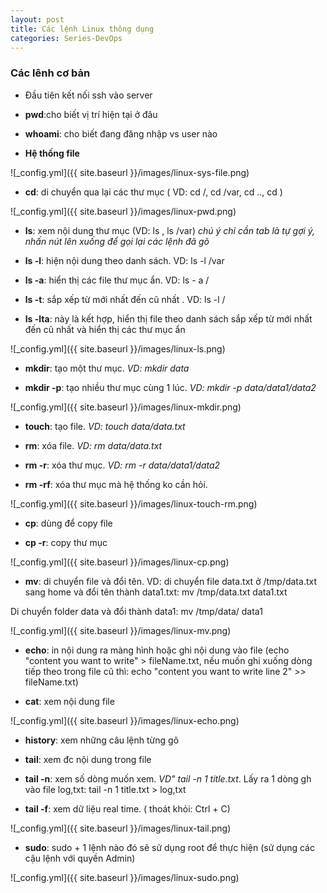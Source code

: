 ```yaml
---
layout: post
title: Các lệnh Linux thông dụng
categories: Series-DevOps
---
```


### Các lênh cơ bản

- Đầu tiên kết nối ssh vào server

- **pwd**:cho biết vị trí hiện tại ở đâu

- **whoami**: cho biết đang đăng nhập vs user nào

- **Hệ thống file**

![_config.yml]({{ site.baseurl }}/images/linux-sys-file.png)

- **cd**: di chuyển qua lại các thư mục ( VD: cd /, cd /var, cd .., cd )

![_config.yml]({{ site.baseurl }}/images/linux-pwd.png)

- **ls**: xem nội dung thư mục (VD: ls , ls /var) *chú ý chỉ cần tab là tự gợi ý, nhấn nút lên xuống để gọi lại các lệnh đã gõ*

+ **ls -l**: hiện nội dung theo danh sách. VD: ls -l /var

+ **ls -a**: hiển thị các file thư mục ẩn. VD: ls - a /

+ **ls -t**: sắp xếp từ mới nhất đến cũ nhất . VD: ls -l /

+ **ls -lta**: này là kết hợp, hiển thị file theo danh sách sắp xếp từ mới nhất đến cũ nhất và hiển thị các thư mục ẩn

![_config.yml]({{ site.baseurl }}/images/linux-ls.png)

- **mkdir**: tạo một thư mục. *VD: mkdir data*

+ **mkdir -p**: tạo nhiều thư mục cùng 1 lúc. *VD: mkdir -p data/data1/data2*

![_config.yml]({{ site.baseurl }}/images/linux-mkdir.png)


- **touch**: tạo file. *VD: touch data/data.txt*

- **rm**: xóa file. *VD: rm data/data.txt*

+ **rm -r**: xóa thư mục. *VD: rm -r data/data1/data2*

+ **rm -rf**: xóa thư mục mà hệ thống ko cần hỏi. 

![_config.yml]({{ site.baseurl }}/images/linux-touch-rm.png)

- **cp**: dùng để copy file

+ **cp -r**: copy thư mục

![_config.yml]({{ site.baseurl }}/images/linux-cp.png)

- **mv**: di chuyển file và đổi tên. 
VD: di chuyển file data.txt ở /tmp/data.txt sang home và đổi tên thành data1.txt:
 mv /tmp/data.txt data1.txt

Di chuyển folder data và đổi thành data1: mv /tmp/data/ data1

![_config.yml]({{ site.baseurl }}/images/linux-mv.png)

- **echo**: in nội dung ra màng hình hoặc ghi nội dung vào file (echo "content you want to write" > fileName.txt,
nếu muốn ghi xuống dòng tiếp theo trong file cũ thì: echo "content you want to write line 2" >> fileName.txt)

- **cat**: xem nội dung file 

![_config.yml]({{ site.baseurl }}/images/linux-echo.png)

- **history**: xem những câu lệnh từng gõ

- **tail**: xem đc nội dung trong file

+ **tail -n**: xem số dòng muốn xem. *VD" tail -n 1 title.txt*. Lấy ra 1 dòng gh vào file log,txt: tail -n 1 title.txt > log,txt

+ **tail -f**: xem dữ liệu real time. ( thoát khỏi: Ctrl + C)

![_config.yml]({{ site.baseurl }}/images/linux-tail.png)

- **sudo**: sudo + 1 lệnh nào đó sẽ sử dụng root để thực hiện (sử dụng các cậu lệnh với quyền Admin)

![_config.yml]({{ site.baseurl }}/images/linux-sudo.png)